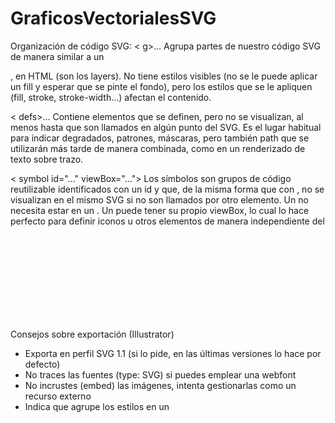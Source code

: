 # GraficosVectorialesSVG

Organización de código SVG:
< g>...</g>
Agrupa partes de nuestro código SVG de manera similar a un <div>, en HTML (son los layers). 
No tiene estilos visibles (no se le puede aplicar un fill y esperar que se pinte el fondo), 
pero los estilos que se le apliquen (fill, stroke, stroke-width...) afectan el contenido.
  
< defs>...</defs>
Contiene elementos que se definen, pero no se visualizan, al menos hasta que son
llamados en algún punto del SVG. Es el lugar habitual para indicar degradados,
patrones, máscaras, pero también path que se utilizarán más tarde de manera
combinada, como en un renderizado de texto sobre trazo.

< symbol id="..." viewBox="..."> </symbol>
Los símbolos son grupos de código reutilizable identificados con un id y que, de la
misma forma que con <defs>, no se visualizan en el mismo SVG si no son llamados
por otro elemento. Un <symbol> no necesita estar en un <defs>.
Un <symbol> puede tener su propio viewBox, lo cual lo hace perfecto para definir
iconos u otros elementos de manera independiente del <svg> donde se declaran. Eso
también permite que el <svg> donde se declaran tenga un display: none; si va
inline, dentro de una página HTML.
<use xlink:href="#idElemento" />
Permite reutilizar un elemento definido anteriormente (siempre y cuando esté
identificado con un id), sea éste un <symbol> o no. Se usa habitualmente en los
sistemas de iconos.

Consejos sobre exportación (Illustrator)
- Exporta en perfil SVG 1.1 (si lo pide, en las últimas versiones lo hace por defecto)
- No traces las fuentes (type: SVG) si puedes emplear una webfont
- No incrustes (embed) las imágenes, intenta gestionarlas como un recurso externo
- Indica que agrupe los estilos en un <style>
- Con un solo decimal debería ser suficiente precisión para la mayoría de dibujos

Plugin SVGO para Illustrator:
https://github.com/davidderaedt/SVG-NOW

Plugin SVGO para Sketch
https://github.com/BohemianCoding/svgo-compressor
